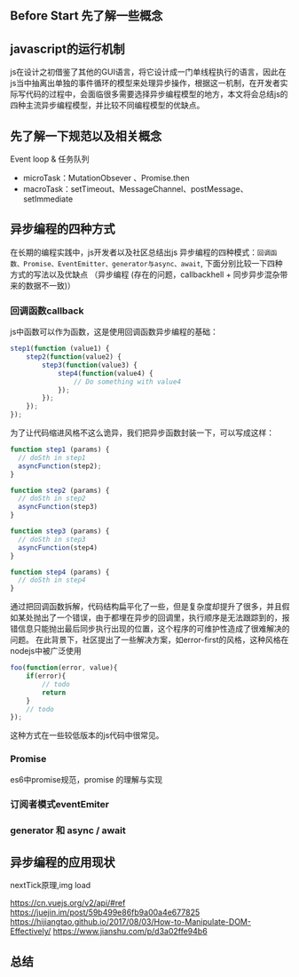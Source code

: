 ## Before Start 先了解一些概念

## javascript的运行机制
js在设计之初借鉴了其他的GUI语言，将它设计成一门单线程执行的语言，因此在js当中抽离出单独的事件循环的模型来处理异步操作，根据这一机制，在开发者实际写代码的过程中，会面临很多需要选择异步编程模型的地方，本文将会总结js的四种主流异步编程模型，并比较不同编程模型的优缺点。

## 先了解一下规范以及相关概念
Event loop & 任务队列
+ microTask：MutationObsever 、Promise.then
+ macroTask：setTimeout、MessageChannel、postMessage、setImmediate

## 异步编程的四种方式
在长期的编程实践中，js开发者以及社区总结出js 异步编程的四种模式：``回调函数、Promise、EventEmitter、generator与async、await``, 下面分别比较一下四种方式的写法以及优缺点
（异步编程 (存在的问题，callbackhell + 同步异步混杂带来的数据不一致)）
### 回调函数callback
js中函数可以作为函数，这是使用回调函数异步编程的基础：
```javascript
step1(function (value1) {
    step2(function(value2) {
        step3(function(value3) {
            step4(function(value4) {
                // Do something with value4
            });
        });
    });
});
```

为了让代码缩进风格不这么诡异，我们把异步函数封装一下，可以写成这样：
```js
function step1 (params) {
  // doSth in step1
  asyncFunction(step2);
}

function step2 (params) {
  // doSth in step2
  asyncFunction(step3)
}

function step3 (params) {
  // doSth in step3
  asyncFunction(step4)
}

function step4 (params) {
  // doSth in step4
}
```
通过把回调函数拆解，代码结构扁平化了一些，但是复杂度却提升了很多，并且假如某处抛出了一个错误，由于都埋在异步的回调里，执行顺序是无法跟踪到的，报错信息只能抛出最后同步执行出现的位置，这个程序的可维护性造成了很难解决的问题。
在此背景下，社区提出了一些解决方案，如error-first的风格，这种风格在nodejs中被广泛使用
```js
foo(function(error, value){
	if(error){
        // todo
        return
	}
	// todo
});
```
这种方式在一些较低版本的js代码中很常见。

### Promise

es6中promise规范，promise 的理解与实现


### 订阅者模式eventEmiter

### generator 和 async / await


## 异步编程的应用现状
nextTick原理,img load

https://cn.vuejs.org/v2/api/#ref
https://juejin.im/post/59b499e86fb9a00a4e677825
https://hijiangtao.github.io/2017/08/03/How-to-Manipulate-DOM-Effectively/
https://www.jianshu.com/p/d3a02ffe94b6

## 总结
